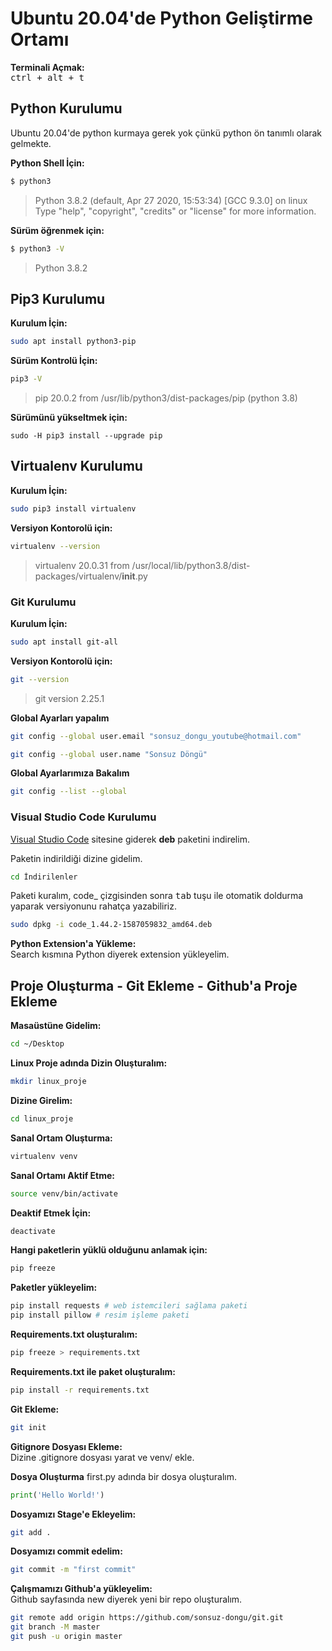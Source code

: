 # Ubuntu 20.04'de Python Geliştirme Ortamı

**Terminali Açmak:**  
<kbd>ctrl + alt + t</kbd>

## Python Kurulumu
Ubuntu 20.04'de python kurmaya gerek yok çünkü python ön tanımlı olarak gelmekte.

**Python Shell İçin:**  
```sh 
$ python3
```
>Python 3.8.2 (default, Apr 27 2020, 15:53:34) 
[GCC 9.3.0] on linux
Type "help", "copyright", "credits" or "license" for more information.


**Sürüm öğrenmek için:**  

```sh 
$ python3 -V
```
> Python 3.8.2



## Pip3 Kurulumu

**Kurulum İçin:**   

```sh 
sudo apt install python3-pip
```

**Sürüm  Kontrolü İçin:**   

```sh 
pip3 -V
```
> pip 20.0.2 from /usr/lib/python3/dist-packages/pip (python 3.8)  


**Sürümünü yükseltmek için:**   

```
sudo -H pip3 install --upgrade pip
```

## Virtualenv Kurulumu
**Kurulum İçin:**    
```sh 
sudo pip3 install virtualenv
```

**Versiyon Kontorolü için:**    

```sh 
virtualenv --version
```
>virtualenv 20.0.31 from /usr/local/lib/python3.8/dist-packages/virtualenv/__init__.py

### Git Kurulumu

**Kurulum İçin:**   
```sh 
sudo apt install git-all
```
**Versiyon Kontorolü için:**   
```sh 
git --version
```
>git version 2.25.1

**Global Ayarları yapalım**   

```sh 
git config --global user.email "sonsuz_dongu_youtube@hotmail.com"
```

```sh 
git config --global user.name "Sonsuz Döngü"
```

**Global Ayarlarımıza Bakalım**   
```sh 
git config --list --global
```


### Visual Studio Code Kurulumu

[Visual Studio Code](https://code.visualstudio.com/) sitesine giderek **deb** paketini indirelim.   

Paketin indirildiği dizine gidelim.

```sh 
cd İndirilenler
```

Paketi kuralım, code_ çizgisinden sonra <kbd>tab</kbd> tuşu ile otomatik doldurma yaparak versiyonunu rahatça yazabiliriz.

```sh 
sudo dpkg -i code_1.44.2-1587059832_amd64.deb
```

**Python Extension'a Yükleme:**    
Search kısmına Python diyerek extension yükleyelim.

## Proje Oluşturma - Git Ekleme - Github'a Proje Ekleme
**Masaüstüne Gidelim:**
```sh 
cd ~/Desktop
```
**Linux Proje adında Dizin Oluşturalım:**
```sh 
mkdir linux_proje
```

**Dizine Girelim:**   
```sh 
cd linux_proje
```

**Sanal Ortam Oluşturma:**    
```sh 
virtualenv venv
```

**Sanal Ortamı Aktif Etme:**    
```sh 
source venv/bin/activate
```
**Deaktif Etmek İçin:**    
```sh 
deactivate
```

**Hangi paketlerin yüklü olduğunu anlamak için:**    

```sh 
pip freeze 
```

**Paketler yükleyelim:**   
```sh 
pip install requests # web istemcileri sağlama paketi
pip install pillow # resim işleme paketi
```

**Requirements.txt oluşturalım:**   
```sh 
pip freeze > requirements.txt
```

**Requirements.txt ile paket oluşturalım:**   
```sh 
pip install -r requirements.txt
```

**Git Ekleme:**   
```sh 
git init
```

**Gitignore Dosyası Ekleme:**    
Dizine .gitignore dosyası yarat ve venv/ ekle.

**Dosya Oluşturma**
first.py adında bir dosya oluşturalım.
```python
print('Hello World!')
```

**Dosyamızı Stage'e Ekleyelim:**   
```sh 
git add .
```
**Dosyamızı commit edelim:**   
```sh 
git commit -m "first commit"
```

**Çalışmamızı Github'a yükleyelim:**   
Github sayfasında new diyerek yeni bir repo oluşturalım.

```sh 
git remote add origin https://github.com/sonsuz-dongu/git.git
git branch -M master
git push -u origin master
```

